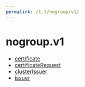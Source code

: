 ```yaml
---
permalink: /1.3/nogroup/v1/
---
```


# nogroup.v1



* [certificate](certificate.md)
* [certificateRequest](certificateRequest.md)
* [clusterIssuer](clusterIssuer.md)
* [issuer](issuer.md)